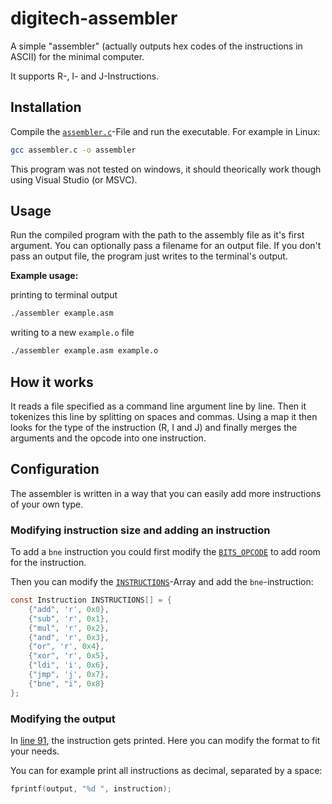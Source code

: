 # digitech-assembler

A simple "assembler" (actually outputs hex codes of the instructions in ASCII)
for the minimal computer.

It supports R-, I- and J-Instructions.

## Installation

Compile the [`assembler.c`](./assembler.c)-File and run the executable.
For example in Linux:

```sh
gcc assembler.c -o assembler
```

This program was not tested on windows, it should theorically work though using
Visual Studio (or MSVC).

## Usage

Run the compiled program with the path to the assembly file as it's first
argument. You can optionally pass a filename for an output file.
If you don't pass an output file, the program just writes to the terminal's output.

**Example usage:**

printing to terminal output

```sh
./assembler example.asm
```

writing to a new `example.o` file

```sh
./assembler example.asm example.o
```

## How it works

It reads a file specified as a command line argument line by line.
Then it tokenizes this line by splitting on spaces and commas.
Using a map it then looks for the type of the instruction (R, I and J) and
finally merges the arguments and the opcode into one instruction.

## Configuration

The assembler is written in a way that you can easily add more instructions of
your own type.

### Modifying instruction size and adding an instruction
To add a `bne` instruction you could first modify the
[`BITS_OPCODE`](https://github.com/AntonPieper/digitech-assembler/blob/main/assembler.c#L14)
to add room for the instruction.

Then you can modify the [`INSTRUCTIONS`](https://github.com/AntonPieper/digitech-assembler/blob/main/assembler.c#L37-L39)-Array
and add the `bne`-instruction:

```c
const Instruction INSTRUCTIONS[] = {
    {"add", 'r', 0x0},
    {"sub", 'r', 0x1},
    {"mul", 'r', 0x2},
    {"and", 'r', 0x3},
    {"or", 'r', 0x4},
    {"xor", 'r', 0x5},
    {"ldi", 'i', 0x6},
    {"jmp", 'j', 0x7},
    {"bne", "i", 0x8}
};
```

### Modifying the output

In [line 91](https://github.com/AntonPieper/digitech-assembler/blob/main/assembler.c#L91),
the instruction gets printed. Here you can modify the format to fit your needs.

You can for example print all instructions as decimal, separated by a space:

```c
fprintf(output, "%d ", instruction);
```
